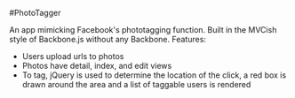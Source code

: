 #PhotoTagger

An app mimicking Facebook's phototagging function. Built in the MVCish style of Backbone.js without any Backbone. Features: 
 * Users upload urls to photos
 * Photos have detail, index, and edit views
 * To tag, jQuery is used to determine the location of the click, a red box is drawn around the area and a list of taggable users is rendered
